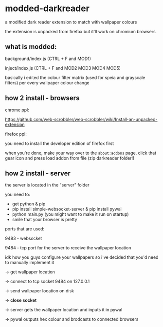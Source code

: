 # modded-darkreader

a modified dark reader extension to match with wallpaper colours

the extension is unpacked from firefox but it'll work on chromium browsers 

## what is modded:

background/index.js (CTRL + F and MOD1)

inject/index.js (CTRL + F and MOD2 MOD3 MOD4 MOD5)

basically i edited the colour filter matrix (used for speia and grayscale filters) per every wallpaper colour change

## how 2 install - browsers

chrome ppl:

https://github.com/web-scrobbler/web-scrobbler/wiki/Install-an-unpacked-extension

firefox ppl:

you need to install the developer edition of firefox first

when you're done, make your way over to the `about:addons` page, click that gear icon and press load addon from file (zip darkreader folder!)

## how 2 install - server

the server is located in the "server" folder

you need to:

- get python & pip
- pip install simple-websocket-server & pip install pywal
- python main.py (you might want to make it run on startup)
- smile that your browser is pretty

ports that are used:

9483 - websocket

9484 - tcp port for the server to receive the wallpaper location

idk how you guys configure your wallpapers so i've decided that you'd need to manually implement it

-> get wallpaper location 

-> connect to tcp socket 9484 on 127.0.0.1 

-> send wallpaper location on disk 

-> **close socket**

-> server gets the wallpaper location and inputs it in pywal

-> pywal outputs hex colour and brodcasts to connected browsers

